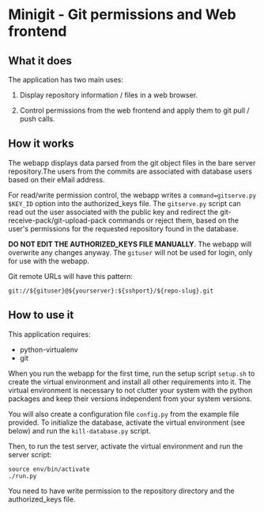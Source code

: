 # Minigit - Git permissions and Web frontend

## What it does

The application has two main uses:

1) Display repository information / files in a web browser.

2) Control permissions from the web frontend and apply them to git pull / push calls.

## How it works

The webapp displays data parsed from the git object files in the bare server repository.The users from the commits are associated with database users based on their eMail address.

For read/write permission control, the webapp writes a `command=gitserve.py $KEY_ID` option into the authorized\_keys file. The `gitserve.py` script can read out the user associated with the public key and redirect the git-receive-pack/git-upload-pack commands or reject them, based on the user's permissions for the requested repository found in the database.

**DO NOT EDIT THE AUTHORIZED_KEYS FILE MANUALLY**. The webapp will overwrite any changes anyway. The `gituser` will not be used for login, only for use with the webapp.

Git remote URLs will have this pattern:

    git://${gituser}@${yourserver}:${sshport}/${repo-slug}.git

## How to use it

This application requires:

* python-virtualenv
* git

When you run the webapp for the first time, run the setup script `setup.sh` to create the virtual environment and install all other requirements into it. The virtual environment is necessary to not clutter your system with the python packages and keep their versions independent from your system versions.

You will also create a configuration file `config.py` from the example file provided. To initialize the database, activate the virtual environment (see below) and run the `kill-database.py` script.

Then, to run the test server, activate the virtual environment and run the server script:

    source env/bin/activate
    ./run.py

You need to have write permission to the repository directory and the authorized\_keys file.


